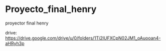 # Proyecto_final_henry
proyector final henry

drive: https://drive.google.com/drive/u/0/folders/1Ti2IUFXCpN02JM1_oAuooan4-aHRyh3p 
